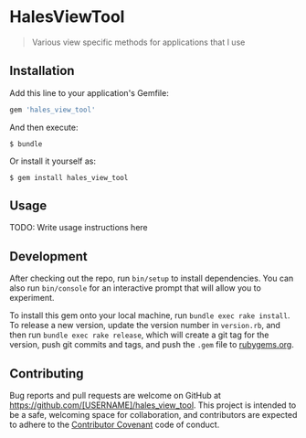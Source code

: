 # HalesViewTool

>Various view specific methods for applications that I use
## Installation

Add this line to your application's Gemfile:

```ruby
gem 'hales_view_tool'
```

And then execute:

    $ bundle

Or install it yourself as:

    $ gem install hales_view_tool

## Usage

TODO: Write usage instructions here

## Development

After checking out the repo, run `bin/setup` to install dependencies. You can also run `bin/console` for an interactive prompt that will allow you to experiment.

To install this gem onto your local machine, run `bundle exec rake install`. To release a new version, update the version number in `version.rb`, and then run `bundle exec rake release`, which will create a git tag for the version, push git commits and tags, and push the `.gem` file to [rubygems.org](https://rubygems.org).

## Contributing

Bug reports and pull requests are welcome on GitHub at https://github.com/[USERNAME]/hales_view_tool. This project is intended to be a safe, welcoming space for collaboration, and contributors are expected to adhere to the [Contributor Covenant](http://contributor-covenant.org) code of conduct.

